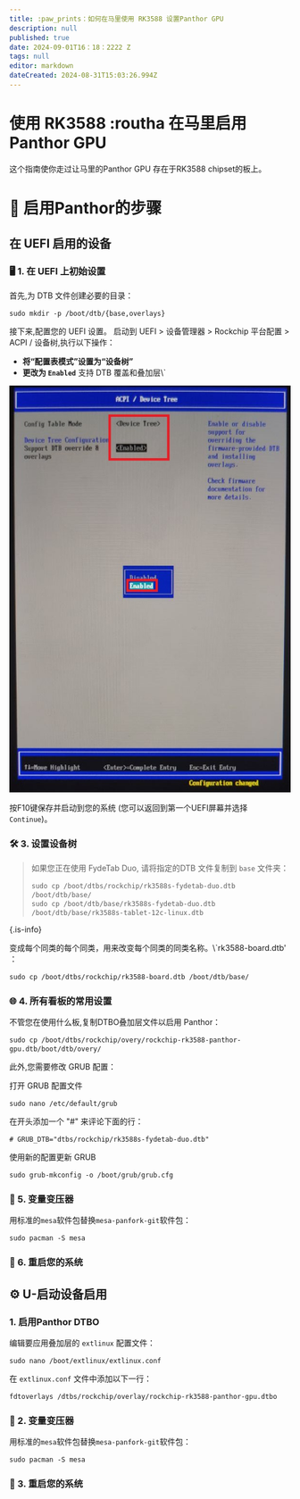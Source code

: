 ```yaml
---
title: :paw_prints：如何在马里使用 RK3588 设置Panthor GPU
description: null
published: true
date: 2024-09-01T16：18：2222 Z
tags: null
editor: markdown
dateCreated: 2024-08-31T15:03:26.994Z
---
```


# 使用 RK3588 :routha 在马里启用Panthor GPU

这个指南使你走过让马里的Panthor GPU 存在于RK3588 chipset的板上。

# 🔧 启用Panthor的步骤

## 在 UEFI 启用的设备

### 🖥️ 1. 在 UEFI 上初始设置

首先,为 DTB 文件创建必要的目录：

```
sudo mkdir -p /boot/dtb/{base,overlays}
```

接下来,配置您的 UEFI 设置。 启动到 UEFI > 设备管理器 > Rockchip 平台配置 > ACPI / 设备树,执行以下操作：

- **将“配置表模式”设置为“设备树”**
- **更改为 `Enabled`** 支持 DTB 覆盖和叠加层\\`

![](/panthor/enable_tree_dtb_in_uefi.jpg)

按F10键保存并启动到您的系统 (您可以返回到第一个UEFI屏幕并选择 `Continue`)。

### 🛠️ 3. 设置设备树

> 如果您正在使用 FydeTab Duo, 请将指定的DTB 文件复制到 `base` 文件夹：
>
> ```
> sudo cp /boot/dtbs/rockchip/rk3588s-fydetab-duo.dtb /boot/dtb/base/
> sudo cp /boot/dtb/base/rk3588s-fydetab-duo.dtb /boot/dtb/base/rk3588s-tablet-12c-linux.dtb
> ```

{.is-info}

变成每个同类的每个同类，用来改变每个同类的同类名称。\\`rk3588-board.dtb' ：

```
sudo cp /boot/dtbs/rockchip/rk3588-board.dtb /boot/dtb/base/
```

### 🌐 4. 所有看板的常用设置

不管您在使用什么板,复制DTBO叠加层文件以启用 Panthor：

```
sudo cp /boot/dtbs/rockchip/overy/rockchip-rk3588-panthor-gpu.dtb/boot/dtb/overy/
```

此外,您需要修改 GRUB 配置：

打开 GRUB 配置文件

```
sudo nano /etc/default/grub
```

在开头添加一个 "#" 来评论下面的行：

```
# GRUB_DTB="dtbs/rockchip/rk3588s-fydetab-duo.dtb"
```

使用新的配置更新 GRUB

```
sudo grub-mkconfig -o /boot/grub/grub.cfg
```

### 🔄 5. 变量变压器

用标准的`mesa`软件包替换`mesa-panfork-git`软件包：

```
sudo pacman -S mesa
```

### 🔁 6. 重启您的系统

## ⚙️ U-启动设备启用

### 1. 启用Panthor DTBO

编辑要应用叠加层的 `extlinux` 配置文件：

```
sudo nano /boot/extlinux/extlinux.conf
```

在 `extlinux.conf` 文件中添加以下一行：

```
fdtoverlays /dtbs/rockchip/overlay/rockchip-rk3588-panthor-gpu.dtbo
```

### 🔄 2. 变量变压器

用标准的`mesa`软件包替换`mesa-panfork-git`软件包：

```
sudo pacman -S mesa
```

### 🔁 3. 重启您的系统
